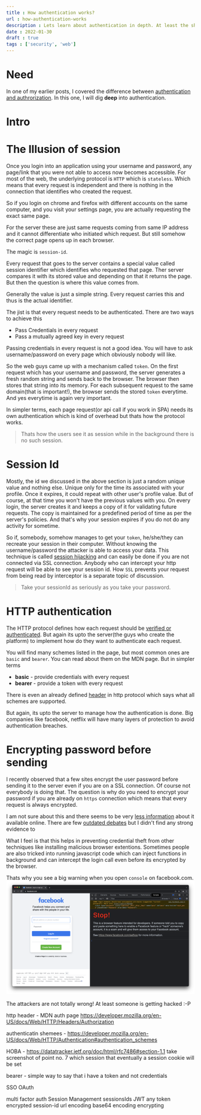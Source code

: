 ```yaml
---
title : How authentication works?
url : how-authentication-works
description : Lets learn about authentication in depth. At least the shallow depth that I can cover. Encryption, SSO, MFA.
date : 2022-01-30
draft : true
tags : ['security', 'web']
---
```


# Need
In one of my earlier posts, I covered  the difference between [authentication and authrorization](https://cybercafe.dev/authentication-vs-authorization/). In this one, I will dig **deep** into authentication.

# Intro

# The Illusion of session
Once you login into an application using your username and password, any page/link that you were not able to access now becomes accessible. For most of the web, the underlying protocol is `HTTP` which is `stateless`. Which means that every request is independent and there is nothing in the connection that identifies who created the request. 

So if you login on chrome and firefox with different accounts on the same computer, and you visit your settings page, you are actually requesting the exact same page.

For the server these are just same requests coming from same IP address and it cannot differentiate who initiated which request. But still somehow the correct page opens up in each browser.

The magic is `session-id`.

Every request that goes to the server contains a special value called session identifier which identifies who requested that page. Ther server compares it with its stored value and depending on that it returns the page. But then the question is where this value comes from.

Generally the value is just a simple string. Every request carries this and thus is the actual identifier.

The jist is that every request needs to be authenticated. There are two ways to achieve this
* Pass Credentials in every request
* Pass a mutually agreed key in every request

Passing credentials in every request is not a good idea. You will have to ask username/password on every page which obviously nobody will like.

So the web guys came up with a mechanism called `token`. On the first request which has your username and password, the server generates a fresh random string and sends back to the browser. The browser then stores that string into its memory. For each subsequent request to the same domain(that is important!), the browser sends the stored `token` everytime. And yes everytime is again very important. 

In simpler terms, each page request(or api call if you work in SPA) needs its own authentication which is kind of overhead but thats how the protocol works.

> Thats how the users see it as session while in the background there is no such session.

# Session Id
Mostly, the id we discussed in the above section is just a random unique value and nothing else. Unique only for the time its associated with your profile. Once it expires, it could repeat with other user's profile value. But of course, at that time you won't have the previous values with you. On every login, the server creates it and keeps a copy of 
it for validating future requests. The copy is maintained for a predefined period of time as per the server's policies. And that's why your session expires if you do not do any activity for sometime.

So if, somebody, somehow manages to get your `token`, he/she/they can recreate your session in their computer. Without knowing the username/password the attacker is able to access your data. This technique is called [session hijacking](https://en.wikipedia.org/wiki/Session_hijacking) and can easily be done if you are not connected via SSL connection. Anybody who can intercept your http request will be able to see your session id. How `SSL` prevents your request from being read by interceptor is a separate topic of discussion.

> Take your sessionId as seriously as you take your password.

# HTTP authentication

The HTTP protocol defines how each request should be [verified or authenticated](https://developer.mozilla.org/en-US/docs/Web/HTTP/Authentication#authentication_schemes). But again its upto the server(the guys who create the platform) to implement how do they want to authenticate each request.

You will find many schemes listed in the page, but most common ones are `basic` and `bearer`. You can read about them on the MDN page. But in simpler terms
* **basic** - provide credentials with every request
* **bearer** - provide a token with every request

There is even an already defined [header](https://developer.mozilla.org/en-US/docs/Web/HTTP/Headers/WWW-Authenticate) in http protocol which says what all schemes are supported.

But again, its upto the server to manage how the authentication is done. Big companies like facebook, netflix will have many layers of protection to avoid authentication breaches.

# Encrypting password before sending
I recently observed that a few sites encrypt the user password before sending it to the server even if you are on a SSL connection. Of course not everybody is doing that. The question is why do you need to encrypt your password if you are already on `https` connection which means that every request is always encrypted.

I am not sure about this and there seems to be very [less information](https://duckduckgo.com/?q=encrypt+password+before+sending+to+server&t=brave&ia=web) about it available online. There are few [outdated debates](https://security.stackexchange.com/questions/133453/is-encryption-of-passwords-needed-for-an-https-website) but I didn't find any strong evidence to 

What I feel is that this helps in preventing credential theft from other techniques like installing malicious browser extentions. Sometimes people are also tricked into running javascript code which can inject functions in background and can intercept the login call even before its encrypted by the browser.

Thats why you see a big warning when you open `console` on facebook.com.
![facebook-console-warning](images/facebook_console.png)

The attackers are not totally wrong! At least someone is getting hacked :-P






http header - MDN auth page https://developer.mozilla.org/en-US/docs/Web/HTTP/Headers/Authorization

authenticatin shemees - https://developer.mozilla.org/en-US/docs/Web/HTTP/Authentication#authentication_schemes

HOBA - https://datatracker.ietf.org/doc/html/rfc7486#section-1.1
take screenshot of point no. 7 which session that eventually a session cookie will be set

bearer - simple way to say that i have a token and not credentials

SSO
OAuth

multi factor auth
Session Management
sessionsIds
JWT
any token
encrypted session-id
url encoding
base64 encoding
encrypting




